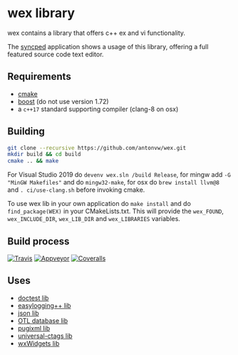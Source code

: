 # wex library

wex contains a library that offers c++ ex and vi functionality.

The [syncped](http://sourceforge.net/projects/syncped) application
shows a usage of this library, offering a full featured source code text editor.

## Requirements

- [cmake](http://www.cmake.org/)
- [boost](https://www.boost.org) (do not use version 1.72)
- a `c++17` standard supporting compiler (clang-8 on osx)

## Building

```bash
git clone --recursive https://github.com/antonvw/wex.git
mkdir build && cd build
cmake .. && make
```

For Visual Studio 2019 do
  `devenv wex.sln /build Release`,
for mingw add `-G "MinGW Makefiles"` and do `mingw32-make`, for osx do
`brew install llvm@8` and `. ci/use-clang.sh` before invoking cmake.

To use wex lib in your own application do `make install` and
do `find_package(WEX)` in your CMakeLists.txt. This will provide the
`wex_FOUND`, `wex_INCLUDE_DIR`, `wex_LIB_DIR` and `wex_LIBRARIES` variables.

## Build process

  [![Travis](https://travis-ci.org/antonvw/wex.png?branch=develop)](https://travis-ci.org/antonvw/wex)
  [![Appveyor](https://ci.appveyor.com/api/projects/status/a346d8537whyrjev?svg=true)](https://ci.appveyor.com/project/antonvw/wex)
  [![Coveralls](https://coveralls.io/repos/antonvw/wex/badge.svg?branch=develop&service=github)](https://coveralls.io/github/antonvw/wex?branch=develop)

## Uses

- [doctest lib](https://github.com/onqtam/doctest)
- [easylogging++ lib](https://github.com/amrayn/easyloggingpp)
- [json lib](https://github.com/nlohmann/json)
- [OTL database lib](http://otl.sourceforge.net/)
- [pugixml lib](https://github.com/zeux/pugixml)
- [universal-ctags lib](https://github.com/universal-ctags/ctags)
- [wxWidgets lib](https://github.com/wxWidgets/wxWidgets/)
